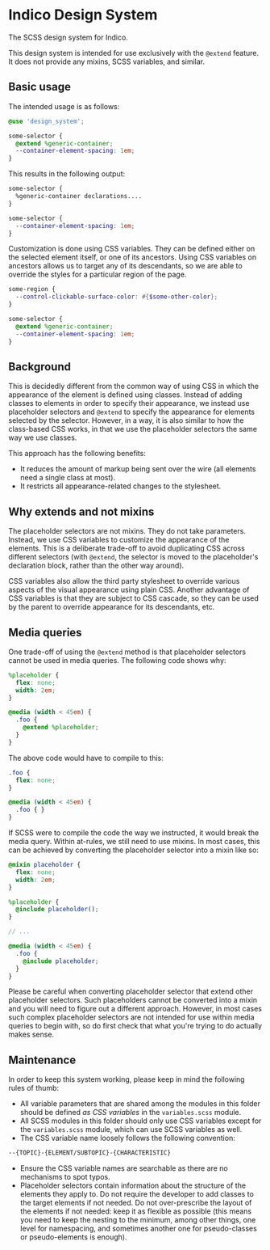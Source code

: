# Indico Design System

The SCSS design system for Indico.

This design system is intended for use exclusively with the `@extend`
feature. It does not provide any mixins, SCSS variables, and similar.

## Basic usage

The intended usage is as follows:

```scss
@use 'design_system';

some-selector {
  @extend %generic-container;
  --container-element-spacing: 1em;
}
```

This results in the following output:

```css
some-selector {
  %generic-container declarations....
}

some-selector {
  --container-element-spacing: 1em;
}
```

Customization is done using CSS variables. They can be defined either
on the selected element itself, or one of its ancestors. Using CSS
variables on ancestors allows us to target any of its descendants, so
we are able to override the styles for a particular region of the page.

```scss
some-region {
  --control-clickable-surface-color: #{$some-other-color};
}

some-selector {
  @extend %generic-container;
  --container-element-spacing: 1em;
}
```

## Background

This is decidedly different from the common way of using CSS in which the
appearance of the element is defined using classes. Instead of adding
classes to elements in order to specify their appearance, we instead use
placeholder selectors and `@extend` to specify the appearance for elements
selected by the selector. However, in a way, it is also similar to how the
class-based CSS works, in that we use the placeholder selectors the same
way we use classes.

This approach has the following benefits:

- It reduces the amount of markup being sent over the wire (all elements
  need a single class at most).
- It restricts all appearance-related changes to the stylesheet.


## Why extends and not mixins

The placeholder selectors are not mixins. They do not take parameters.
Instead, we use CSS variables to customize the appearance of the
elements. This is a deliberate trade-off to avoid duplicating CSS
across different selectors (with `@extend`, the selector is moved to the
placeholder's declaration block, rather than the other way around).

CSS variables also allow the third party stylesheet to override various
aspects of the visual appearance using plain CSS. Another advantage of CSS
variables is that they are subject to CSS cascade, so they can be used by
the parent to override appearance for its descendants, etc.


## Media queries

One trade-off of using the `@extend` method is that placeholder selectors
cannot be used in media queries. The following code shows why:

```scss
%placeholder {
  flex: none;
  width: 2em;
}

@media (width < 45em) {
  .foo {
    @extend %placeholder;
  }
}
```

The above code would have to compile to this:

```scss
.foo {
  flex: none;
}

@media (width < 45em) {
  .foo { }
}
```

If SCSS were to compile the code the way we instructed, it would break the
media query. Within at-rules, we still need to use mixins. In most cases, this
can be achieved by converting the placeholder selector into a mixin like so:

```scss
@mixin placeholder {
  flex: none;
  width: 2em;
}

%placeholder {
  @include placeholder();
}

// ...

@media (width < 45em) {
  .foo {
    @include placeholder;
  }
}
```

Please be careful when converting placeholder selector that extend other
placeholder selectors. Such placeholders cannot be converted into a mixin
and you will need to figure out a different approach. However, in most
cases such complex placeholder selectors are not intended for use within
media queries to begin with, so do first check that what you're trying to
do actually makes sense.

## Maintenance

In order to keep this system working, please keep in mind the following
rules of thumb:

- All variable parameters that are shared among the modules in this folder
  should be defined *as CSS variables* in the `variables.scss` module.
- All SCSS modules in this folder should only use CSS variables except for
  the `variables.scss` module, which can use SCSS variables as well.
- The CSS variable name loosely follows the following convention:

```scss
--{TOPIC}-{ELEMENT/SUBTOPIC}-{CHARACTERISTIC}
```

- Ensure the CSS variable names are searchable as there are no mechanisms
  to spot typos.
- Placeholder selectors contain information about the structure of the
  elements they apply to. Do not require the developer to add classes to
  the target elements if not needed. Do not over-prescribe the layout of
  the elements if not needed: keep it as flexible as possible (this means
  you need to keep the nesting to the minimum, among other things, one
  level for namespacing, and sometimes another one for pseudo-classes or
  pseudo-elements is enough).
